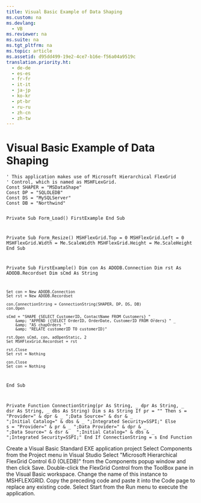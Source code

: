```yaml
---
title: Visual Basic Example of Data Shaping
ms.custom: na
ms.devlang: 
  - VB
ms.reviewer: na
ms.suite: na
ms.tgt_pltfrm: na
ms.topic: article
ms.assetid: d95dd499-19e2-4ce7-b16e-f56a04a9519c
translation.priority.ht: 
  - de-de
  - es-es
  - fr-fr
  - it-it
  - ja-jp
  - ko-kr
  - pt-br
  - ru-ru
  - zh-cn
  - zh-tw
---
```

# Visual Basic Example of Data Shaping
<?xml version="1.0" encoding="utf-8"?>
<developerReferenceWithoutSyntaxDocument xmlns="http://ddue.schemas.microsoft.com/authoring/2003/5" xmlns:xlink="http://www.w3.org/1999/xlink" xmlns:xsi="http://www.w3.org/2001/XMLSchema-instance" xsi:schemaLocation="http://ddue.schemas.microsoft.com/authoring/2003/5 http://dduestorage.blob.core.windows.net/ddueschema/developer.xsd">
  <introduction>
    <code>' This application makes use of Microsoft Hierarchical FlexGrid
' Control, which is named as MSHFLexGrid.
Const SHAPER = "MSDataShape"
Const DP = "SQLOLEDB"
Const DS = "MySQLServer"
Const DB = "Northwind"

Private Sub Form_Load()
    FirstExample
End Sub

Private Sub Form_Resize()
    MSHFlexGrid.Top = 0
    MSHFlexGrid.Left = 0
    MSHFlexGrid.Width = Me.ScaleWidth
    MSHFlexGrid.Height = Me.ScaleHeight
End Sub

Private Sub FirstExample()
    Dim con As ADODB.Connection
    Dim rst As ADODB.Recordset
    Dim sCmd As String
    
    Set con = New ADODB.Connection
    Set rst = New ADODB.Recordset
    
    con.ConnectionString = ConnectionString(SHAPER, DP, DS, DB)
    con.Open
    
    sCmd = "SHAPE {SELECT CustomerID, ContactName FROM Customers} " _
        &amp; "APPEND ({SELECT OrderID, OrderDate, CustomerID FROM Orders} " _
        &amp; "AS chapOrders " _
        &amp; "RELATE customerID TO customerID)"

    rst.Open sCmd, con, adOpenStatic, 2
    Set MSHFlexGrid.Recordset = rst
    
    rst.Close
    Set rst = Nothing
    
    con.Close
    Set con = Nothing
    
End Sub

Private Function ConnectionString(pr As String, _
                                  dpr As String, _
                                  dsr As String, _
                                  dbs As String)
    Dim s As String
    If pr = "" Then
        s = "Provider=" &amp; dpr &amp; _
          ";Data Source=" &amp; dsr &amp; _
          ";Initial Catalog=" &amp; dbs &amp; _
          ";Integrated Security=SSPI;"
    Else
        s = "Provider=" &amp; pr &amp; _
          ";Data Provider=" &amp; dpr &amp; _
          ";Data Source=" &amp; dsr &amp; _
          ";Initial Catalog=" &amp; dbs &amp; _
          ";Integrated Security=SSPI;"
    End If
    ConnectionString = s
End Function
                                  </code>
  </introduction>
  <section>
    <content>
      <procedure>
        <title>Try It!</title>
        <steps class="ordered">
          <step>
            <content>
              <para>Create a Visual Basic Standard EXE application project</para>
            </content>
          </step>
          <step>
            <content>
              <para>Select <legacyBold>Components</legacyBold> from the <legacyBold>Project</legacyBold> menu in Visual Studio</para>
            </content>
          </step>
          <step>
            <content>
              <para>Select "Microsoft Hierarchical FlexGrid Control 6.0 (OLEDB)" from the <legacyBold>Components</legacyBold> popup window and then click <legacyBold>Save</legacyBold>.</para>
            </content>
          </step>
          <step>
            <content>
              <para>Double-click the FlexGrid Control from the ToolBox pane in the Visual Basic workspace. Change the name of this instance to MSHFLEXGRID.</para>
            </content>
          </step>
          <step>
            <content>
              <para>Copy the preceding code and paste it into the <legacyBold>Code</legacyBold> page to replace any existing code.</para>
            </content>
          </step>
          <step>
            <content>
              <para>Select <legacyBold>Start</legacyBold> from the <legacyBold>Run</legacyBold> menu to execute the application.</para>
            </content>
          </step>
        </steps>
      </procedure>
    </content>
  </section>
  <relatedTopics />
</developerReferenceWithoutSyntaxDocument>